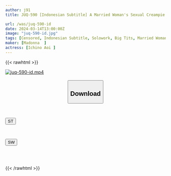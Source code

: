 ```yaml
---
author: j91
title: JUQ-590 [Indonesian Subtitle] A Married Woman's Sexual Creampie After Being Given An Aphrodisiac At The Parents' Meeting...days Of Convulsive Orgasm That Completely Changes Her Daily Life - Aoi Kachino

url: /was/juq-590-id
date: 2024-03-14T13:00:00Z
image: "juq-590-id.jpg"
tags: [Censored, Indonesian Subtitle, Solowork, Big Tits, Married Woman, Affair, Mature Woman, Sweat	]
maker: [Madonna  ]
actress: [Ichino Aoi ]
---
```



{{< rawhtml >}}

<div class="video" data-videoid="xMbGgb1MVXCkY80">
    <a href="javascript:;">
        <img src="/was/juq-590-id/juq-590-id.jpg" width="WIDTH" height="HEIGHT" alt="juq-590-id.mp4" loading="lazy">
    </a>
</div>

<script type="text/javascript" src="https://j91.asia/asset/on-demand-st.js"></script>

<br>
  <link rel="stylesheet" href="https://j91.asia/asset/bs5.css">
  
  <center>
  <button class="btn btn-primary" type="button" data-bs-toggle="collapse" data-bs-target=".multi-collapse" aria-expanded="false" aria-controls="multiCollapseExample1 multiCollapseExample2"><h2>Download</h2></button></center>
</p>
<div class="row">
  <div class="col">
    <div class="collapse multi-collapse" id="multiCollapseExample1">
      <div class="card card-body">
	      	      <br>
<div class="buttons">  
<p><a href="https://streamtape.to/v/xMbGgb1MVXCkY80" target="_blank"><button class="btn-hover color-3"><i class="fa fa-download"></i> ST</button></a></p></div>
    </div>
  </div>
</div>
  <div class="col">
    <div class="collapse multi-collapse" id="multiCollapseExample2">
      <div class="card card-body">
	      <br>
<div class="buttons">
<p><a href="https://asnwish.com/28ajasxiivu3" target="_blank"><button class="btn-hover color-2"><i class="fa fa-download"></i> SW</button></a></p></div>
<br><br>
      </div>
    </div>
  </div>
</div>

{{< /rawhtml >}}